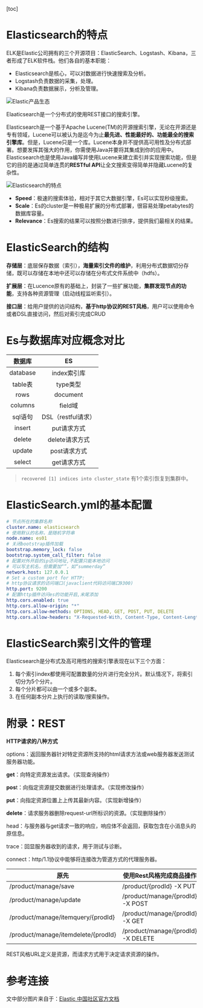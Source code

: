 [toc]

# Elasticsearch的特点

ELK是Elastic公司拥有的三个开源项目：ElasticSearch、Logstash、Kibana，三者形成了ELK软件栈。他们各自的基本职能：

- Elasticsearch是核心，可以对数据进行快速搜索及分析。
- Logstash负责数据的采集，处理。
- Kibana负责数据展示，分析及管理。

![Elastic产品生态](https://img-blog.csdnimg.cn/20190919085503769.png?x-oss-process=image/watermark,type_ZmFuZ3poZW5naGVpdGk,shadow_10,text_aHR0cHM6Ly9ibG9nLmNzZG4ubmV0L1VidW50dVRvdWNo,size_16,color_FFFFFF,t_70)

Elaaticsearch是一个分布式的使用REST接口的搜索引擎。

Elasticsearch是一个基于Apache Lucene(TM)的开源搜索引擎，无论在开源还是专有领域，Lucene可以被认为是迄今为止**最先进、性能最好的、功能最全的搜索引擎库**。但是，Lucene只是一个库。Lucene本身并不提供高可用性及分布式部署。想要发挥其强大的作用，你需使用Java并要将其集成到你的应用中。Elasticsearch也是使用Java编写并使用Lucene来建立索引并实现搜索功能，但是它的目的是通过简单连贯的**RESTful API**让全文搜索变得简单并隐藏Lucene的复杂性。

![Elasticsearch的特点](https://img-blog.csdnimg.cn/20190909144042553.png?x-oss-process=image/watermark,type_ZmFuZ3poZW5naGVpdGk,shadow_10,text_aHR0cHM6Ly9ibG9nLmNzZG4ubmV0L1VidW50dVRvdWNo,size_16,color_FFFFFF,t_70)

- **Speed**：极速的搜索体验，相对于其它大数据引擎，Es可以实现秒级搜索。
- **Scale**：Es的cluster是一种极易扩展的分布式部署，很容易处理petabytes的数据库容量。
- **Relevance**：Es搜索的结果可以按照分数进行排序，提供我们最相关的结果。

# ElasticSearch的结构

**存储层**：底层保存数据（索引），**海量索引文件的维护**，利用分布式数据切分存储，既可以存储在本地中还可以存储在分布式文件系统中（hdfs）。

**扩展层**：在Lucence原有的基础上，封装了一些扩展功能，**集群发现节点的功能**，支持各种资源管理（启动线程监听索引）。

**接口层**：给用户提供的访问结构，**基于http协议的REST风格**，用户可以使用命令或者DSL直接访问，然后对索引完成CRUD

# Es与数据库对应概念对比

|  数据库  |         ES         |
| :------: | :----------------: |
| database |    index索引库     |
| table表  |      type类型      |
|   rows   |      document      |
| columns  |      field域       |
| sql语句  | DSL（restful请求） |
|  insert  |    put请求方式     |
|  delete  |   delete请求方式   |
|  update  |    post请求方式    |
|  select  |    get请求方式     |

> `recovered [1] indices into cluster_state` 有1个索引恢复到集群中。

# ElasticSearch.yml的基本配置

```yml
# 节点所在的集群名称
cluster.name: elasticsearch
# 使用默认的名称，是随机字符串
node.name: es01
# 关闭bootstrap插件加载
bootstrap.memory_lock: false
bootstrap.system_call_filter: false
# 配置对外开启的ip访问地址,不配置只能本地访问
# 可以写主机名，但需要加“”，如“summerday”
network.host: 127.0.0.1
# Set a custom port for HTTP:
# http协议请求的访问端口(javaclient代码访问端口9300)
http.port: 9200
# 配置http插件访问es的功能开启,末尾添加
http.cors.enabled: true
http.cors.allow-origin: "*"
http.cors.allow-methods: OPTIONS, HEAD, GET, POST, PUT, DELETE
http.cors.allow-headers: "X-Requested-With, Content-Type, Content-Length, X-User"
```

# ElasticSearch索引文件的管理

Elasticsearch是分布式及高可用性的搜索引擎表现在以下三个方面：

1. 每个索引index都使用可配置数量的分片进行完全分片。默认情况下，将索引切分为5个分片。
2. 每个分片都可以由一个或多个副本。
3. 在任何副本分片上执行的读取/搜索操作。

# 附录：REST

**HTTP请求的八种方式**

options：返回服务器针对特定资源所支持的html请求方法或web服务器发送测试服务器功能。

**get**：向特定资源发出请求。（实现查询操作）

**pos**t：向指定资源提交数据进行处理请求。（实现修改操作）

**put**：向指定资源位置上上传其最新内容。（实现新增操作）

**delete**：请求服务器删除request-url所标识的资源。（实现删除操作）

head：与服务器与get请求一致的响应，响应体不会返回，获取包含在小消息头的原信息。

trace：回显服务器收到的请求，用于测试与诊断。

connect：http/1.1协议中能够将连接改为管道方式的代理服务器。

| 原先                                | 使用Rest风格完成商品操作              |
| ----------------------------------- | ------------------------------------- |
| /product/manage/save                | /product/{prodId}  -X PUT             |
| /product/manage/update              | /product/manage/{prodId} -X POST      |
| /product/manage/itemquery/{prodId}  | /product/manage/{prodId}    -X GET    |
| /product/manage/itemdelete/{prodId} | /product/manage/{prodId}    -X DELETE |

REST风格URL定义是资源，而请求方式用于决定请求资源的操作。

# 参考连接

文中部分图片来自于：[Elastic 中国社区官方文档](https://blog.csdn.net/UbuntuTouch/article/details/98871531)

